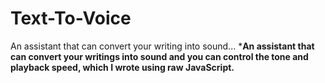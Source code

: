 # Text-To-Voice
An assistant that can convert your writing into sound...
***An assistant that can convert your writings into sound and you can control the tone and playback speed, which I wrote using raw JavaScript.**
